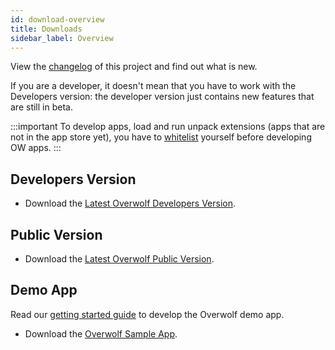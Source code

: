```yaml
---
id: download-overview
title: Downloads
sidebar_label: Overview
---
```


View the [changelog](../api/changelog) of this project and find out what is new.

If you are a developer, it doesn't mean that you have to work with the Developers version: the developer version just contains new features that are still in beta.

:::important
To develop apps, load and run unpack extensions (apps that are not in the app store yet), you have to [whitelist](../start/sdk-introduction#whitelist-you-as-a-developer) yourself before developing OW apps.
:::

## Developers Version

* Download the [Latest Overwolf Developers Version](https://download.overwolf.com/install/Download?Name=Game+Summary&ExtensionId=flkgdpkkjcoapbgmgpidhepajgkhckpgpibmlclb&Channel=developers).


## Public Version

* Download the [Latest Overwolf Public Version](https://download.overwolf.com/install/Download?Name=Game+Summary&ExtensionId=flkgdpkkjcoapbgmgpidhepajgkhckpgpibmlclb&Channel=website).

## Demo App

Read our [getting started guide](../start/sample-app-overview) to develop the Overwolf demo app.

* Download the [Overwolf Sample App](https://github.com/overwolf/sample-app).
